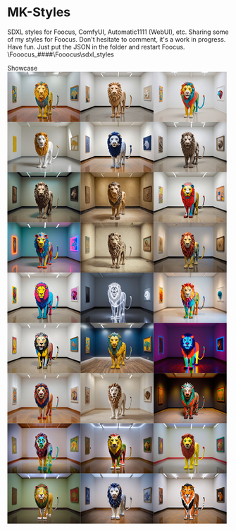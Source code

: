 # MK-Styles
SDXL styles for Foocus, ComfyUI, Automatic1111 (WebUI), etc.
Sharing some of my styles for Foocus.
Don't hesitate to comment, it's a work in progress.
Have fun.
Just put the JSON in the folder and restart Foocus. 
\Fooocus_####\Fooocus\sdxl_styles

Showcase
![image](https://github.com/K3nt3L/MK-Styles/blob/main/Preview_Images/preview_styles_mosaic.jpg)
